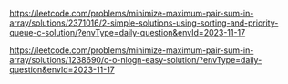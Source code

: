 https://leetcode.com/problems/minimize-maximum-pair-sum-in-array/solutions/2371016/2-simple-solutions-using-sorting-and-priority-queue-c-solution/?envType=daily-question&envId=2023-11-17


https://leetcode.com/problems/minimize-maximum-pair-sum-in-array/solutions/1238690/c-o-nlogn-easy-solution/?envType=daily-question&envId=2023-11-17
